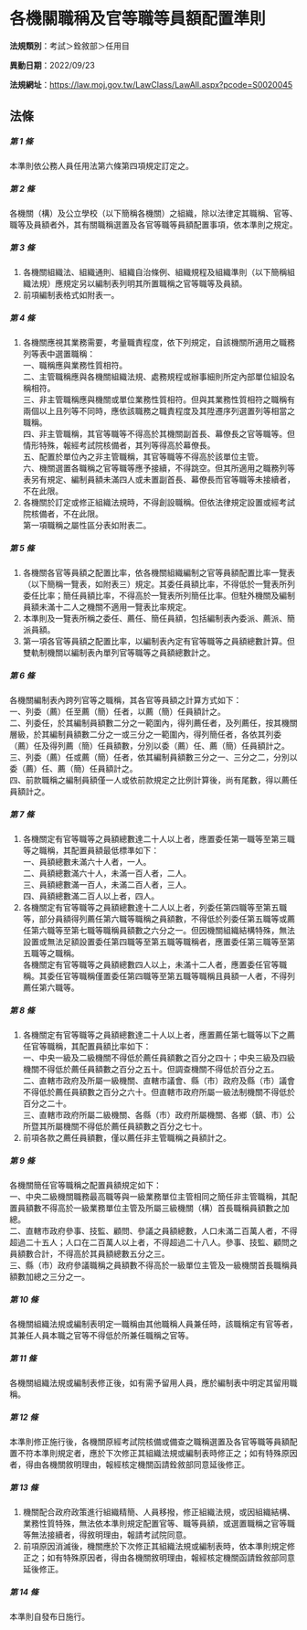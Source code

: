 # 各機關職稱及官等職等員額配置準則

**法規類別**：考試＞銓敘部＞任用目

**異動日期**：2022/09/23  

**法規網址**：https://law.moj.gov.tw/LawClass/LawAll.aspx?pcode=S0020045





## 法條
##### 第 1 條
本準則依公務人員任用法第六條第四項規定訂定之。

##### 第 2 條
各機關（構）及公立學校（以下簡稱各機關）之組織，除以法律定其職稱、官等、職等及員額者外，其有關職稱選置及各官等職等員額配置事項，依本準則之規定。

##### 第 3 條
1. 各機關組織法、組織通則、組織自治條例、組織規程及組織準則（以下簡稱組織法規）應規定另以編制表列明其所置職稱之官等職等及員額。
1. 前項編制表格式如附表一。

##### 第 4 條
1. 各機關應視其業務需要，考量職責程度，依下列規定，自該機關所適用之職務列等表中選置職稱：  
一、職稱應與業務性質相符。  
二、主管職稱應與各機關組織法規、處務規程或辦事細則所定內部單位組設名稱相符。  
三、非主管職稱應與機關或單位業務性質相符。但與其業務性質相符之職稱有兩個以上且列等不同時，應依該職務之職責程度及其陞遷序列選置列等相當之職稱。  
四、非主管職稱，其官等職等不得高於其機關副首長、幕僚長之官等職等。但情形特殊，報經考試院核備者，其列等得高於幕僚長。  
五、配置於單位內之非主管職稱，其官等職等不得高於該單位主管。  
六、機關選置各職稱之官等職等應予接續，不得跳空。但其所適用之職務列等表另有規定、編制員額未滿四人或未置副首長、幕僚長而官等職等未接續者，不在此限。
1. 各機關於訂定或修正組織法規時，不得創設職稱。但依法律規定設置或經考試院核備者，不在此限。  
第一項職稱之屬性區分表如附表二。

##### 第 5 條
1. 各機關各官等員額之配置比率，依各機關組織編制之官等員額配置比率一覽表（以下簡稱一覽表，如附表三）規定。其委任員額比率，不得低於一覽表所列委任比率；簡任員額比率，不得高於一覽表所列簡任比率。但駐外機關及編制員額未滿十二人之機關不適用一覽表比率規定。
1. 本準則及一覽表所稱之委任、薦任、簡任員額，包括編制表內委派、薦派、簡派員額。
1. 第一項各官等員額之配置比率，以編制表內定有官等職等之員額總數計算。但雙軌制機關以編制表內單列官等職等之員額總數計之。

##### 第 6 條
各機關編制表內跨列官等之職稱，其各官等員額之計算方式如下：  
一、列委（薦）任至薦（簡）任者，以薦（簡）任員額計之。  
二、列委任，於其編制員額數二分之一範圍內，得列薦任者，及列薦任，按其機關層級，於其編制員額數二分之一或三分之一範圍內，得列簡任者，各依其列委（薦）任及得列薦（簡）任員額數，分別以委（薦）任、薦（簡）任員額計之。  
三、列委（薦）任或薦（簡）任者，依其編制員額數三分之一、三分之二，分別以委（薦）任、薦（簡）任員額計之。  
四、前款職稱之編制員額僅一人或依前款規定之比例計算後，尚有尾數，得以薦任員額計之。  

##### 第 7 條
1. 各機關定有官等職等之員額總數達二十人以上者，應置委任第一職等至第三職等之職稱，其配置員額最低標準如下：  
一、員額總數未滿六十人者，一人。  
二、員額總數滿六十人，未滿一百人者，二人。  
三、員額總數滿一百人，未滿二百人者，三人。  
四、員額總數滿二百人以上者，四人。
1. 各機關定有官等職等之員額總數達十二人以上者，列委任第四職等至第五職等，部分員額得列薦任第六職等職稱之員額數，不得低於列委任第五職等或薦任第六職等至第七職等職稱員額數之六分之一。但因機關組織結構特殊，無法設置或無法足額設置委任第四職等至第五職等職稱者，應置委任第三職等至第五職等之職稱。  
各機關定有官等職等之員額總數四人以上，未滿十二人者，應置委任官等職稱。其委任官等職稱僅置委任第四職等至第五職等職稱且員額一人者，不得列薦任第六職等。

##### 第 8 條
1. 各機關定有官等職等之員額總數達二十人以上者，應置薦任第七職等以下之薦任官等職稱，其配置員額比率如下：  
一、中央一級及二級機關不得低於薦任員額數之百分之四十；中央三級及四級機關不得低於薦任員額數之百分之五十。但調查機關不得低於百分之五。  
二、直轄市政府及所屬一級機關、直轄市議會、縣（市）政府及縣（市）議會不得低於薦任員額數之百分之六十。但直轄市政府所屬一級法制機關不得低於百分之二十。  
三、直轄市政府所屬二級機關、各縣（市）政府所屬機關、各鄉（鎮、市）公所暨其所屬機關不得低於薦任員額數之百分之七十。
1. 前項各款之薦任員額數，僅以薦任非主管職稱之員額計之。

##### 第 9 條
各機關簡任官等職稱之配置員額規定如下：  
一、中央二級機關職務最高職等與一級業務單位主管相同之簡任非主管職稱，其配置員額數不得高於一級業務單位主管及所屬三級機關（構）首長職稱員額數之加總。  
二、直轄市政府參事、技監、顧問、參議之員額總數，人口未滿二百萬人者，不得超過二十五人；人口在二百萬人以上者，不得超過二十八人。參事、技監、顧問之員額數合計，不得高於其員額總數五分之三。  
三、縣（市）政府參議職稱之員額數不得高於一級單位主管及一級機關首長職稱員額數加總之三分之一。  

##### 第 10 條
各機關組織法規或編制表明定一職稱由其他職稱人員兼任時，該職稱定有官等者，其兼任人員本職之官等不得低於所兼任職稱之官等。

##### 第 11 條
各機關組織法規或編制表修正後，如有需予留用人員，應於編制表中明定其留用職稱。

##### 第 12 條
本準則修正施行後，各機關原經考試院核備或備查之職稱選置及各官等職等員額配置不符本準則規定者，應於下次修正其組織法規或編制表時修正之；如有特殊原因者，得由各機關敘明理由，報經核定機關函請銓敘部同意延後修正。

##### 第 13 條
1. 機關配合政府政策進行組織精簡、人員移撥，修正組織法規，或因組織結構、業務性質特殊，無法依本準則規定配置官等、職等員額，或選置職稱之官等職等無法接續者，得敘明理由，報請考試院同意。
1. 前項原因消滅後，機關應於下次修正其組織法規或編制表時，依本準則規定修正之；如有特殊原因者，得由各機關敘明理由，報經核定機關函請銓敘部同意延後修正。

##### 第 14 條
本準則自發布日施行。


